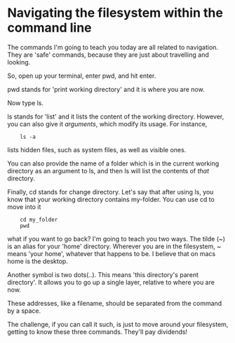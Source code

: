 # Navigating the filesystem within the command line

The commands I'm going to teach you today are all related to navigation. They are 'safe' commands, because they are just about travelling and looking.

So, open up your terminal, enter pwd, and hit enter.

pwd stands for 'print working directory' and it is where you are now.

Now type ls.

ls stands for 'list' and it lists the content of the working directory. However, you can also give it _arguments_, which modify its usage. For instance,

```
	ls -a
```

lists hidden files, such as system files, as well as visible ones.

You can also provide the name of a folder which is in the current working directory as an argument to ls, and then ls will list the contents of _that_ directory.

Finally, cd stands for change directory. Let's say that after using ls, you know that your working directory contains my-folder. You can use cd to move into it

```
	cd my_folder
	pwd
```

what if you want to go back? I'm going to teach you two ways. The tilde (~) is an alias for your 'home' directory. Wherever you are in the filesystem, ~ means 'your home', whatever that happens to be. I believe that on macs home is the desktop.

Another symbol is two dots(..). This means 'this directory's parent directory'. It allows you to go up a single layer, relative to where you are now.

These addresses, like a filename, should be separated from the command by a space.

The challenge, if you can call it such, is just to move around your filesystem, getting to know these three commands. They'll pay dividends!